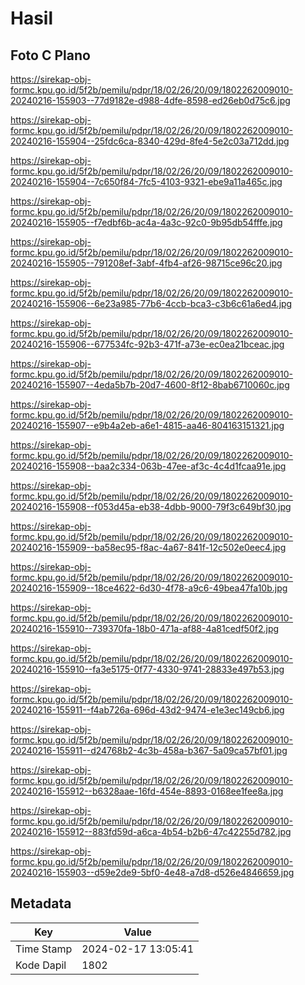 # Hasil

## Foto C Plano

https://sirekap-obj-formc.kpu.go.id/5f2b/pemilu/pdpr/18/02/26/20/09/1802262009010-20240216-155903--77d9182e-d988-4dfe-8598-ed26eb0d75c6.jpg

https://sirekap-obj-formc.kpu.go.id/5f2b/pemilu/pdpr/18/02/26/20/09/1802262009010-20240216-155904--25fdc6ca-8340-429d-8fe4-5e2c03a712dd.jpg

https://sirekap-obj-formc.kpu.go.id/5f2b/pemilu/pdpr/18/02/26/20/09/1802262009010-20240216-155904--7c650f84-7fc5-4103-9321-ebe9a11a465c.jpg

https://sirekap-obj-formc.kpu.go.id/5f2b/pemilu/pdpr/18/02/26/20/09/1802262009010-20240216-155905--f7edbf6b-ac4a-4a3c-92c0-9b95db54fffe.jpg

https://sirekap-obj-formc.kpu.go.id/5f2b/pemilu/pdpr/18/02/26/20/09/1802262009010-20240216-155905--791208ef-3abf-4fb4-af26-98715ce96c20.jpg

https://sirekap-obj-formc.kpu.go.id/5f2b/pemilu/pdpr/18/02/26/20/09/1802262009010-20240216-155906--6e23a985-77b6-4ccb-bca3-c3b6c61a6ed4.jpg

https://sirekap-obj-formc.kpu.go.id/5f2b/pemilu/pdpr/18/02/26/20/09/1802262009010-20240216-155906--677534fc-92b3-471f-a73e-ec0ea21bceac.jpg

https://sirekap-obj-formc.kpu.go.id/5f2b/pemilu/pdpr/18/02/26/20/09/1802262009010-20240216-155907--4eda5b7b-20d7-4600-8f12-8bab6710060c.jpg

https://sirekap-obj-formc.kpu.go.id/5f2b/pemilu/pdpr/18/02/26/20/09/1802262009010-20240216-155907--e9b4a2eb-a6e1-4815-aa46-804163151321.jpg

https://sirekap-obj-formc.kpu.go.id/5f2b/pemilu/pdpr/18/02/26/20/09/1802262009010-20240216-155908--baa2c334-063b-47ee-af3c-4c4d1fcaa91e.jpg

https://sirekap-obj-formc.kpu.go.id/5f2b/pemilu/pdpr/18/02/26/20/09/1802262009010-20240216-155908--f053d45a-eb38-4dbb-9000-79f3c649bf30.jpg

https://sirekap-obj-formc.kpu.go.id/5f2b/pemilu/pdpr/18/02/26/20/09/1802262009010-20240216-155909--ba58ec95-f8ac-4a67-841f-12c502e0eec4.jpg

https://sirekap-obj-formc.kpu.go.id/5f2b/pemilu/pdpr/18/02/26/20/09/1802262009010-20240216-155909--18ce4622-6d30-4f78-a9c6-49bea47fa10b.jpg

https://sirekap-obj-formc.kpu.go.id/5f2b/pemilu/pdpr/18/02/26/20/09/1802262009010-20240216-155910--739370fa-18b0-471a-af88-4a81cedf50f2.jpg

https://sirekap-obj-formc.kpu.go.id/5f2b/pemilu/pdpr/18/02/26/20/09/1802262009010-20240216-155910--fa3e5175-0f77-4330-9741-28833e497b53.jpg

https://sirekap-obj-formc.kpu.go.id/5f2b/pemilu/pdpr/18/02/26/20/09/1802262009010-20240216-155911--f4ab726a-696d-43d2-9474-e1e3ec149cb6.jpg

https://sirekap-obj-formc.kpu.go.id/5f2b/pemilu/pdpr/18/02/26/20/09/1802262009010-20240216-155911--d24768b2-4c3b-458a-b367-5a09ca57bf01.jpg

https://sirekap-obj-formc.kpu.go.id/5f2b/pemilu/pdpr/18/02/26/20/09/1802262009010-20240216-155912--b6328aae-16fd-454e-8893-0168ee1fee8a.jpg

https://sirekap-obj-formc.kpu.go.id/5f2b/pemilu/pdpr/18/02/26/20/09/1802262009010-20240216-155912--883fd59d-a6ca-4b54-b2b6-47c42255d782.jpg

https://sirekap-obj-formc.kpu.go.id/5f2b/pemilu/pdpr/18/02/26/20/09/1802262009010-20240216-155903--d59e2de9-5bf0-4e48-a7d8-d526e4846659.jpg


## Metadata

| Key        | Value               |
| ---------- | ------------------- |
| Time Stamp | 2024-02-17 13:05:41 |
| Kode Dapil | 1802                |



